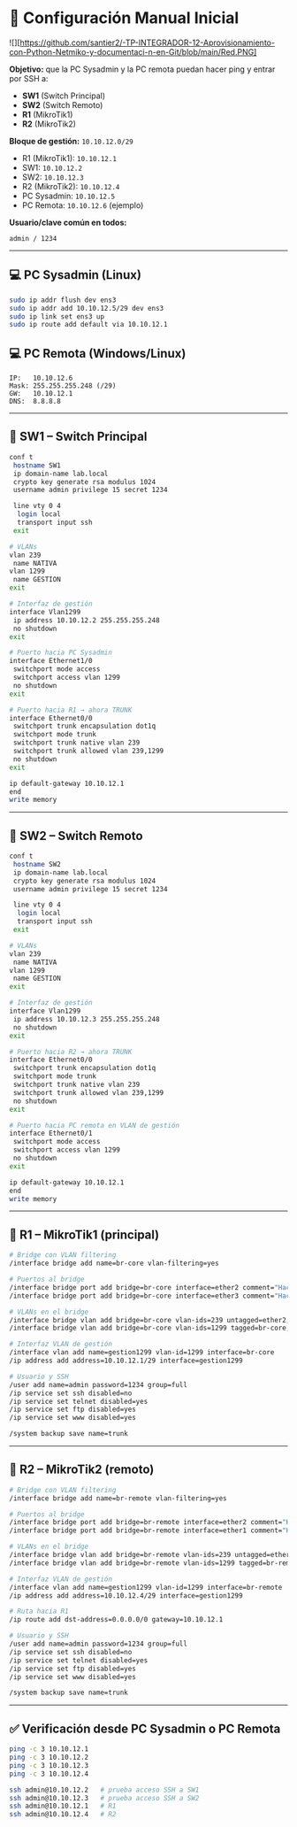 # 📘 Configuración Manual Inicial

![][https://github.com/santier2/-TP-INTEGRADOR-12-Aprovisionamiento-con-Python-Netmiko-y-documentaci-n-en-Git/blob/main/Red.PNG]

**Objetivo:** que la PC Sysadmin y la PC remota puedan hacer ping y entrar por SSH a:
- **SW1** (Switch Principal)  
- **SW2** (Switch Remoto)  
- **R1** (MikroTik1)  
- **R2** (MikroTik2)  

**Bloque de gestión:** `10.10.12.0/29`  
- R1 (MikroTik1): `10.10.12.1`  
- SW1: `10.10.12.2`  
- SW2: `10.10.12.3`  
- R2 (MikroTik2): `10.10.12.4`  
- PC Sysadmin: `10.10.12.5`  
- PC Remota: `10.10.12.6` (ejemplo)  

**Usuario/clave común en todos:**  
```
admin / 1234
```

---

## 💻 PC Sysadmin (Linux)
```bash
sudo ip addr flush dev ens3
sudo ip addr add 10.10.12.5/29 dev ens3
sudo ip link set ens3 up
sudo ip route add default via 10.10.12.1
```

## 💻 PC Remota (Windows/Linux)
```
IP:   10.10.12.6
Mask: 255.255.255.248 (/29)
GW:   10.10.12.1
DNS:  8.8.8.8
```

---

## 🔌 SW1 – Switch Principal
```bash
conf t
 hostname SW1
 ip domain-name lab.local
 crypto key generate rsa modulus 1024
 username admin privilege 15 secret 1234

 line vty 0 4
  login local
  transport input ssh
 exit

# VLANs
vlan 239
 name NATIVA
vlan 1299
 name GESTION
exit

# Interfaz de gestión
interface Vlan1299
 ip address 10.10.12.2 255.255.255.248
 no shutdown
exit

# Puerto hacia PC Sysadmin
interface Ethernet1/0
 switchport mode access
 switchport access vlan 1299
 no shutdown
exit

# Puerto hacia R1 → ahora TRUNK
interface Ethernet0/0
 switchport trunk encapsulation dot1q
 switchport mode trunk
 switchport trunk native vlan 239
 switchport trunk allowed vlan 239,1299
 no shutdown
exit

ip default-gateway 10.10.12.1
end
write memory
```

---

## 🔌 SW2 – Switch Remoto
```bash
conf t
 hostname SW2
 ip domain-name lab.local
 crypto key generate rsa modulus 1024
 username admin privilege 15 secret 1234

 line vty 0 4
  login local
  transport input ssh
 exit

# VLANs
vlan 239
 name NATIVA
vlan 1299
 name GESTION
exit

# Interfaz de gestión
interface Vlan1299
 ip address 10.10.12.3 255.255.255.248
 no shutdown
exit

# Puerto hacia R2 → ahora TRUNK
interface Ethernet0/0
 switchport trunk encapsulation dot1q
 switchport mode trunk
 switchport trunk native vlan 239
 switchport trunk allowed vlan 239,1299
 no shutdown
exit

# Puerto hacia PC remota en VLAN de gestión
interface Ethernet0/1
 switchport mode access
 switchport access vlan 1299
 no shutdown
exit

ip default-gateway 10.10.12.1
end
write memory
```

---

## 📡 R1 – MikroTik1 (principal)
```bash
# Bridge con VLAN filtering
/interface bridge add name=br-core vlan-filtering=yes

# Puertos al bridge
/interface bridge port add bridge=br-core interface=ether2 comment="Hacia SW1"
/interface bridge port add bridge=br-core interface=ether3 comment="Hacia R2"

# VLANs en el bridge
/interface bridge vlan add bridge=br-core vlan-ids=239 untagged=ether2,ether3
/interface bridge vlan add bridge=br-core vlan-ids=1299 tagged=br-core,ether2,ether3

# Interfaz VLAN de gestión
/interface vlan add name=gestion1299 vlan-id=1299 interface=br-core
/ip address add address=10.10.12.1/29 interface=gestion1299

# Usuario y SSH
/user add name=admin password=1234 group=full
/ip service set ssh disabled=no
/ip service set telnet disabled=yes
/ip service set ftp disabled=yes
/ip service set www disabled=yes

/system backup save name=trunk
```

---

## 📡 R2 – MikroTik2 (remoto)
```bash
# Bridge con VLAN filtering
/interface bridge add name=br-remote vlan-filtering=yes

# Puertos al bridge
/interface bridge port add bridge=br-remote interface=ether2 comment="Hacia R1"
/interface bridge port add bridge=br-remote interface=ether1 comment="Hacia SW2"

# VLANs en el bridge
/interface bridge vlan add bridge=br-remote vlan-ids=239 untagged=ether1,ether2
/interface bridge vlan add bridge=br-remote vlan-ids=1299 tagged=br-remote,ether1,ether2

# Interfaz VLAN de gestión
/interface vlan add name=gestion1299 vlan-id=1299 interface=br-remote
/ip address add address=10.10.12.4/29 interface=gestion1299

# Ruta hacia R1
/ip route add dst-address=0.0.0.0/0 gateway=10.10.12.1

# Usuario y SSH
/user add name=admin password=1234 group=full
/ip service set ssh disabled=no
/ip service set telnet disabled=yes
/ip service set ftp disabled=yes
/ip service set www disabled=yes

/system backup save name=trunk
```

---

## ✅ Verificación desde PC Sysadmin o PC Remota
```bash
ping -c 3 10.10.12.1
ping -c 3 10.10.12.2
ping -c 3 10.10.12.3
ping -c 3 10.10.12.4

ssh admin@10.10.12.2   # prueba acceso SSH a SW1
ssh admin@10.10.12.3   # prueba acceso SSH a SW2
ssh admin@10.10.12.1   # R1
ssh admin@10.10.12.4   # R2
```
